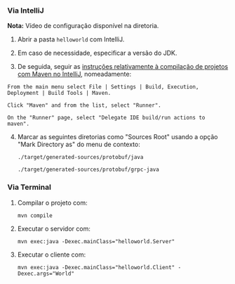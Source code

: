### Via IntelliJ
**Nota:** Vídeo de configuração disponível na diretoria.

1. Abrir a pasta `helloworld` com IntelliJ.

2. Em caso de necessidade, especificar a versão do JDK.

3. De seguida, seguir as [instruções relativamente à compilação de projetos com Maven no IntelliJ](https://www.jetbrains.com/help/idea/delegate-build-and-run-actions-to-maven.html#build_through_maven), nomeadamente:
>
    From the main menu select File | Settings | Build, Execution, Deployment | Build Tools | Maven.

    Click "Maven" and from the list, select "Runner".

    On the "Runner" page, select "Delegate IDE build/run actions to maven".

4. Marcar as seguintes diretorias como "Sources Root" usando a opção "Mark Directory as" do menu de contexto:

    `./target/generated-sources/protobuf/java`

    `./target/generated-sources/protobuf/grpc-java`


### Via Terminal

1. Compilar o projeto com:

    `mvn compile`

2. Executar o servidor com:

    `mvn exec:java -Dexec.mainClass="helloworld.Server"`

3. Executar o cliente com:

    `mvn exec:java -Dexec.mainClass="helloworld.Client" -Dexec.args="World"`
